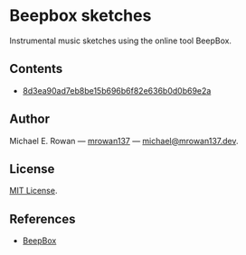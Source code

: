 # Beepbox sketches

Instrumental music sketches using the online tool BeepBox.


## Contents

* [8d3ea90ad7eb8be15b696b6f82e636b0d0b69e2a](
  https://raw.githack.com/mrowan137/beepbox-sketches/main/sketches/8d3ea90ad7eb8be15b696b6f82e636b0d0b69e2a/8d3ea90ad7eb8be15b696b6f82e636b0d0b69e2a.html)


## Author

Michael E. Rowan — [mrowan137](https://github.com/mrowan137) — [michael@mrowan137.dev](mailto:michael@mrowan137.dev).


## License

[MIT License](https://github.com/mrowan137/beepbox-sketches/blob/main/LICENSE).


## References
* [BeepBox](https://www.beepbox.co/)

